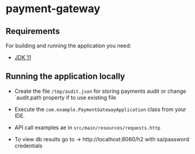 # payment-gateway

## Requirements

For building and running the application you need:

- [JDK 11](https://www.oracle.com/java/technologies/javase-jdk11-downloads.html)

## Running the application locally

- Create the file `/tmp/audit.json`   for storing payments audit or change `audit.path property if to use existing file

- Execute the `com.example.PaymentGatewayApplication` class from your IDE. 

- API call examples ae in `src/main/resources/requests.http`

- To view db results go to -> http://localhost:8080/h2 with sa/password credentials  
